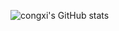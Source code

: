<!---
- 👋 Hi, I’m congxi
- 👀 I’m interested in ...
- 🌱 I’m currently learning ...
- 💞️ I’m looking to collaborate on ...
- 📫 How to reach me ...
--->


![congxi's GitHub stats](https://github-readme-stats.vercel.app/api?username=beizhanyong&show_icons=true&theme=radical)
<!---
beizhanyong/beizhanyong is a ✨ special ✨ repository because its `README.md` (this file) appears on your GitHub profile.
You can click the Preview link to take a look at your changes.
--->
